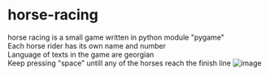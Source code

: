 # horse-racing
horse racing is a small game written in python module "pygame" <br>
Each horse rider has its own name and number <br>
Language of texts in the game are georgian <br>
Keep pressing "space" untill any of the horses reach the finish line 
![image](https://user-images.githubusercontent.com/75265099/147592513-89b9a737-387d-422a-8370-afda6c5c0636.png)
